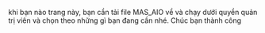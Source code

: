 khi bạn nào trang này, bạn cần tải file MAS_AIO về và chạy dưới quyền quản trị viên và chọn theo những gì bạn đang cần nhé. Chúc bạn thành công
